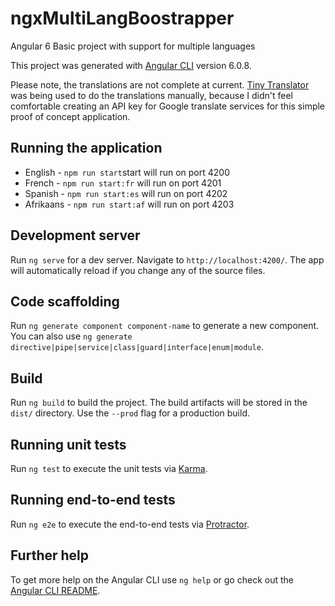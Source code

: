 # ngxMultiLangBoostrapper

Angular 6 Basic project with support for multiple languages

This project was generated with [Angular CLI](https://github.com/angular/angular-cli) version 6.0.8.

Please note, the translations are not complete at current. [Tiny Translator](https://github.com/martinroob/tiny-translator) was being used to do the translations manually, because I didn't feel comfortable creating an API key for Google translate services for this simple proof of concept application.

## Running the application

- English - `npm run start`start will run on port 4200
- French - `npm run start:fr` will run on port 4201
- Spanish - `npm run start:es` will run on port 4202
- Afrikaans - `npm run start:af` will run on port 4203

## Development server

Run `ng serve` for a dev server. Navigate to `http://localhost:4200/`. The app will automatically reload if you change any of the source files.

## Code scaffolding

Run `ng generate component component-name` to generate a new component. You can also use `ng generate directive|pipe|service|class|guard|interface|enum|module`.

## Build

Run `ng build` to build the project. The build artifacts will be stored in the `dist/` directory. Use the `--prod` flag for a production build.

## Running unit tests

Run `ng test` to execute the unit tests via [Karma](https://karma-runner.github.io).

## Running end-to-end tests

Run `ng e2e` to execute the end-to-end tests via [Protractor](http://www.protractortest.org/).

## Further help

To get more help on the Angular CLI use `ng help` or go check out the [Angular CLI README](https://github.com/angular/angular-cli/blob/master/README.md).


